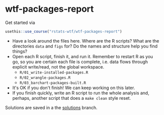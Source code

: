 # wtf-packages-report

Get started via

```r
usethis::use_course("rstats-wtf/wtf-packages-report")
```

* Have a look around the files here. Where are the R scripts? What are the directories `data` and `figs` for? Do the names and structure help you find things?
* Open each R script, finish it, and run it. Remember to restart R as you go, so you are certain each file is complete, i.e. data flows through explicit write/read, not the global workspace.
  - `R/01_write-installed-packages.R`
  - `R/02_wrangle-packages.R`
  - `R/03_barchart-packages-built.R`
* It's OK if you don't finish! We can keep working on this later.
* If you finish quickly, write an R script to run the whole analysis and, perhaps, another script that does a `make clean` style reset.

Solutions are saved in a the [solutions](https://github.com/rstats-wtf/wtf-packages-report/tree/solutions) branch.
